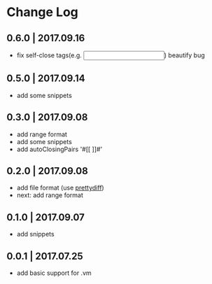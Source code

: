 # Change Log

## 0.6.0 | 2017.09.16
- fix self-close tags(e.g. <input />) beautify bug

## 0.5.0 | 2017.09.14
- add some snippets

## 0.3.0 | 2017.09.08
- add range format
- add some snippets
- add autoClosingPairs '#[[  ]]#'

## 0.2.0 | 2017.09.08
- add file format (use [prettydiff](http://prettydiff.com/))
- next: add range format

## 0.1.0 | 2017.09.07
- add snippets 

## 0.0.1 | 2017.07.25
- add basic support for .vm